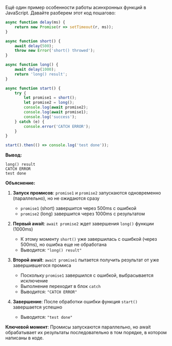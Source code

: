 Ещё один пример особенности работы асинхронных функций в JavaScript.
Давайте разберем этот код пошагово:

```javascript:example.js
async function delay(ms) {
    return new Promise(r => setTimeout(r, ms));
}

async function short() {
    await delay(500);
    throw new Error('short() throwed');
}

async function long() {
    await delay(1000);
    return 'long() result';
}

async function start() {
    try {
        let promise1 = short();
        let promise2 = long();
        console.log(await promise2);
        console.log(await promise1);
        console.log('success');
    } catch (e) {
        console.error('CATCH ERROR');
    }
}

start().then(() => console.log('test done'));
```

**Вывод:**
```
long() result
CATCH ERROR
test done
```

**Объяснение:**

1. **Запуск промисов**: `promise1` и `promise2` запускаются одновременно (параллельно), но не ожидаются сразу
   - `promise1` (short) завершится через 500ms с ошибкой
   - `promise2` (long) завершится через 1000ms с результатом

2. **Первый await**: `await promise2` ждет завершения `long()` функции (1000ms)
   - К этому моменту `short()` уже завершилась с ошибкой (через 500ms), но ошибка еще не обработана
   - Выводится: `"long() result"`

3. **Второй await**: `await promise1` пытается получить результат от уже завершившегося промиса
   - Поскольку `promise1` завершился с ошибкой, выбрасывается исключение
   - Выполнение переходит в блок `catch`
   - Выводится: `"CATCH ERROR"`

4. **Завершение**: После обработки ошибки функция `start()` завершается успешно
   - Выводится: `"test done"`

**Ключевой момент**: Промисы запускаются параллельно, но await обрабатывает их результаты последовательно в том порядке, в котором написаны в коде.